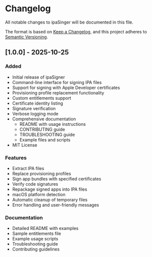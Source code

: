 # Changelog

All notable changes to ipaSinger will be documented in this file.

The format is based on [Keep a Changelog](https://keepachangelog.com/en/1.0.0/),
and this project adheres to [Semantic Versioning](https://semver.org/spec/v2.0.0.html).

## [1.0.0] - 2025-10-25

### Added
- Initial release of ipaSigner
- Command-line interface for signing IPA files
- Support for signing with Apple Developer certificates
- Provisioning profile replacement functionality
- Custom entitlements support
- Certificate identity listing
- Signature verification
- Verbose logging mode
- Comprehensive documentation
  - README with usage instructions
  - CONTRIBUTING guide
  - TROUBLESHOOTING guide
  - Example files and scripts
- MIT License

### Features
- Extract IPA files
- Replace provisioning profiles
- Sign app bundles with specified certificates
- Verify code signatures
- Repackage signed apps into IPA files
- macOS platform detection
- Automatic cleanup of temporary files
- Error handling and user-friendly messages

### Documentation
- Detailed README with examples
- Sample entitlements file
- Example usage scripts
- Troubleshooting guide
- Contributing guidelines
